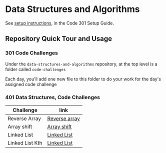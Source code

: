 # Data Structures and Algorithms

See [setup instructions](https://codefellows.github.io/setup-guide/code-301/3-code-challenges), in the Code 301 Setup Guide.

## Repository Quick Tour and Usage

### 301 Code Challenges

Under the `data-structures-and-algorithms` repository, at the top level is a folder called `code-challenges`

Each day, you'll add one new file to this folder to do your work for the day's assigned code challenge

### 401 Data Structures, Code Challenges

| Challenge     | link                                                                                                                                                           |
| ------------- | -------------------------------------------------------------------------------------------------------------------------------------------------------------- |
| Reverse Array | [Reverse array](https://github.com/Mohammed-Alramahi/data-structures-and-algorithms/blob/master/401-challenges/array-reverse/reverse-array.md)                 |
| Array shift   | [Array shift](https://github.com/Mohammed-Alramahi/data-structures-and-algorithms/blob/master/401-challenges/array-shift/array-shift.md)                       |
| Linked List   | [Linked List](https://github.com/Mohammed-Alramahi/data-structures-and-algorithms/blob/master/401-challenges/linked-list-insertions/linked-list-insertions.md) |
| Linked List Kth| [Linked List](https://github.com/Mohammed-Alramahi/data-structures-and-algorithms/blob/master/401-challenges/linked-list-kth-from-end/ll-kth-from-end.md) |
